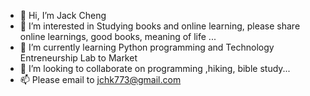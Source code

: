 - 👋 Hi, I’m Jack Cheng
- 👀 I’m interested in Studying books and online learning, please share online learnings, good books, meaning of life ...
- 🌱 I’m currently learning Python programming and Technology Entreneurship Lab to Market
- 💞️ I’m looking to collaborate on programming ,hiking, bible study... 
- 📫 Please email to jchk773@gmail.com

<!---
JackCheng is a ✨ special ✨ repository because its `README.md` (this file) appears on your GitHub profile.
You can click the Preview link to take a look at your changes.
--->
